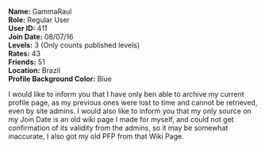 **Name:** GammaRaul <br>
**Role:** Regular User <br>
**User ID:** 411 <br>
**Join Date:** 08/07/16 <br>
**Levels:** 3 (Only counts published levels) <br>
**Rates:** 43 <br>
**Friends:** 51 <br>
**Location:** Brazil <br>
**Profile Background Color:** Blue

I would like to inform you that I have only ben able to archive my current profile page, as my previous ones were lost to time and cannot be retrieved, even by site admins. I would also like to inform you that my only source on my Join Date is an old wiki page I made for myself, and could not get confirmation of its validity from the admins, so it may be somewhat inaccurate, I also got my old PFP from that Wiki Page.
